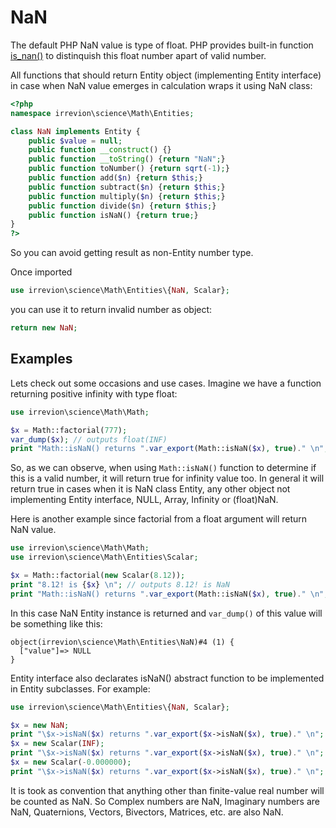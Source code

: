 # NaN

The default PHP NaN value is type of float. PHP provides built-in function [is_nan()](https://www.php.net/manual/en/function.is-nan.php) to distinquish this float number apart of valid number.

All functions that should return Entity object (implementing Entity interface) in case when NaN value emerges in calculation wraps it using NaN class:
```php
<?php
namespace irrevion\science\Math\Entities;

class NaN implements Entity {
	public $value = null;
	public function __construct() {}
	public function __toString() {return "NaN";}
	public function toNumber() {return sqrt(-1);}
	public function add($n) {return $this;}
	public function subtract($n) {return $this;}
	public function multiply($n) {return $this;}
	public function divide($n) {return $this;}
	public function isNaN() {return true;}
}
?>
```
So you can avoid getting result as non-Entity number type.

Once imported
```php
use irrevion\science\Math\Entities\{NaN, Scalar};
```
you can use it to return invalid number as object:
```php
return new NaN;
```

## Examples

Lets check out some occasions and use cases. Imagine we have a function returning positive infinity with type float:
```php
use irrevion\science\Math\Math;

$x = Math::factorial(777);
var_dump($x); // outputs float(INF)
print "Math::isNaN() returns ".var_export(Math::isNaN($x), true)." \n"; // outputs Math::isNaN() returns true
```
So, as we can observe, when using `Math::isNaN()` function to determine if this is a valid number, it will return true for infinity value too. In general it will return true in cases when it is NaN class Entity, any other object not implementing Entity interface, NULL, Array, Infinity or (float)NaN.

Here is another example since factorial from a float argument will return NaN value.
```php
use irrevion\science\Math\Math;
use irrevion\science\Math\Entities\Scalar;

$x = Math::factorial(new Scalar(8.12));
print "8.12! is {$x} \n"; // outputs 8.12! is NaN
print "Math::isNaN() returns ".var_export(Math::isNaN($x), true)." \n"; // outputs Math::isNaN() returns true
```
In this case NaN Entity instance is returned and `var_dump()` of this value will be something like this:
```
object(irrevion\science\Math\Entities\NaN)#4 (1) {
  ["value"]=> NULL
}
```
Entity interface also declarates isNaN() abstract function to be implemented in Entity subclasses. For example:
```php
use irrevion\science\Math\Entities\{NaN, Scalar};

$x = new NaN;
print "\$x->isNaN($x) returns ".var_export($x->isNaN($x), true)." \n"; // $x->isNaN(NaN) returns true
$x = new Scalar(INF);
print "\$x->isNaN($x) returns ".var_export($x->isNaN($x), true)." \n"; // $x->isNaN(INF) returns true
$x = new Scalar(-0.000000);
print "\$x->isNaN($x) returns ".var_export($x->isNaN($x), true)." \n"; // $x->isNaN(-0) returns false
```
It is took as convention that anything other than finite-value real number will be counted as NaN. So Complex numbers are NaN, Imaginary numbers are NaN, Quaternions, Vectors, Bivectors, Matrices, etc. are also NaN.